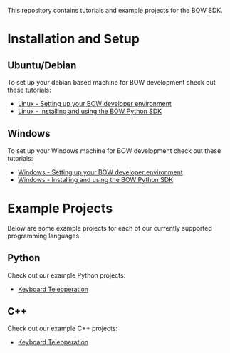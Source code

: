 This repository contains tutorials and example projects for the BOW SDK.

# Installation and Setup

## Ubuntu/Debian
To set up your debian based machine for BOW development check out these tutorials:

- [Linux - Setting up your BOW developer environment](https://github.com/bowltd/SDK-Tutorials/blob/main/Linux%20-%20Setting%20up%20your%20BOW%20developer%20environment.md)
- [Linux - Installing and using the BOW Python SDK](https://github.com/bowltd/SDK-Tutorials/blob/main/Linux%20-%20Installing%20and%20using%20the%20BOW%20Python%20SDK.md)

## Windows
To set up your Windows machine for BOW development check out these tutorials:

- [Windows - Setting up your BOW developer environment](https://github.com/bowltd/SDK-Tutorials/blob/main/Windows%20-%20Setting%20up%20your%20BOW%20developer%20environment.md)
- [Windows - Installing and using the BOW Python SDK](https://github.com/bowltd/SDK-Tutorials/blob/main/Windows%20-%20Installing%20and%20using%20the%20BOW%20Python%20SDK.md)

# Example Projects
Below are some example projects for each of our currently supported programming languages.
## Python
Check out our example Python projects:
- [Keyboard Teleoperation](https://github.com/bowltd/SDK-Tutorials/tree/main/Python/Keyboard%20Control)

## C++
Check out our example C++ projects:
- [Keyboard Teleoperation](https://github.com/bowltd/SDK-Tutorials/tree/main/C%2B%2B/keyboard_teleop)